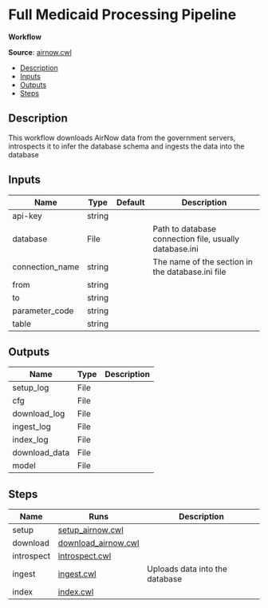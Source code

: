 # Full Medicaid Processing Pipeline
**Workflow**

**Source**: [airnow.cwl](../../src/cwl/airnow.cwl)

<!-- toc -->

- [Description](#description)
- [Inputs](#inputs)
- [Outputs](#outputs)
- [Steps](#steps)

<!-- tocstop -->

## Description
This workflow downloads AirNow data from the government
servers, introspects it to infer the database schema
and ingests the data into the database


## Inputs

| Name | Type | Default | Description |
|------|------|---------|-------------|
|api-key|string| | |
|database|File| |Path to database connection file, usually database.ini|
|connection_name|string| |The name of the section in the database.ini file|
|from|string| | |
|to|string| | |
|parameter_code|string| | |
|table|string| | |

## Outputs

| Name | Type | Description |
|------|------|-------------|
|setup_log|File| |
|cfg|File| |
|download_log|File| |
|ingest_log|File| |
|index_log|File| |
|download_data|File| |
|model|File| |

## Steps

| Name | Runs | Description |
|------|------|-------------|
|setup|[setup_airnow.cwl](setup_airnow.md)| |
|download|[download_airnow.cwl](download_airnow.md)| |
|introspect|[introspect.cwl](introspect.md)| |
|ingest|[ingest.cwl](ingest.md)|Uploads data into the database|
|index|[index.cwl](index.md)| |

